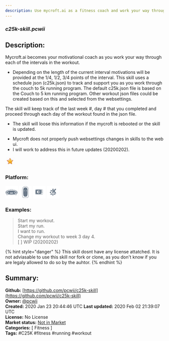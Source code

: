 ```yaml
---
description: Use mycroft.ai as a fitness coach and work your way through the 9 week Couch to 5km running program
---
```


### _c25k-skill.pcwii_  
## Description:  
Mycroft.ai becomes your motivational coach as you work your way through each of the intervals in the workout.
* Depending on the length of the current interval motivations will be provided at the 1/4, 1/2, 3/4
points of the interval.
This skill uses a schedule json (c25k.json) to track and support you as you work
through the couch to 5k running program.
The default c25k.json file is based on the Couch to 5 km running program.
Other workout json files could be created based on this and selected from the websettings.

The skill will keep track of the last week #, day # that you completed and proceed through each day
of the workout found in the json file.
* The skill will loose this information if the mycroft is rebooted or the skill is updated.
- Mycroft does not properly push websettings changes in skills to the web ui.
- I will work to address this in future updates (20200202).  
  
![](../.gitbook/assets/star.png)  
  
### Platform:  
 ![Mark I](../.gitbook/assets/mark-1-icon.png)  ![Mark II](../.gitbook/assets/mark-2-icon.png)  ![Picroft](../.gitbook/assets/picroft-icon.png)  ![plasmoid](../.gitbook/assets/kde.png)   
### Examples:  
> Start my workout.  
> Start my run.  
> I want to run.  
> Change my workout to week 3 day 4.  
> [ ] WIP (20200202)  
  
{% hint style="danger" %}
This skill dosnt have any license attatched. It is not adviasable to use this skill nor fork or clone, as you don't know if you are legaly allowed to do so by the auhtor.
{% endhint %}
  
## Summary:  
**Github:** [https://github.com/pcwii/c25k-skill](https://github.com/pcwii/c25k-skill)  
**Owner:** [@pcwii](https://github.com/pcwii)  
**Created:** 2020 Jan 23 20:44:46 UTC  **Last updated:** 2020 Feb 02 21:39:07 UTC  
**License:** No License  
**Market status:** [Not in Market](https://market.mycroft.ai/skill/)  
**Categories:** [ Fitness ]   
**Tags:** \#C25K \#fitness \#running \#workout   
